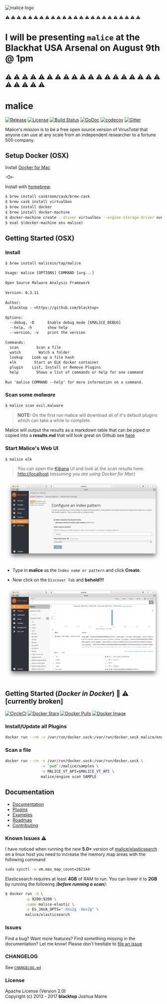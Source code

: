 ![malice logo](https://raw.githubusercontent.com/maliceio/malice/master/docs/images/logo/malice.png)

:warning: :warning: :warning: :warning: :warning: :warning: :warning: :warning: :warning: :warning: :warning: :warning: :warning: :warning: :warning: :warning: :warning: :warning: :warning: :warning: :warning: :warning: :warning: :warning:

# I will be presenting `malice` at the Blackhat USA Arsenal on August 9th @ 1pm

## :warning: :warning: :warning: :warning: :warning: :warning: :warning: :warning: :warning: :warning: :warning: :warning: :warning: :warning: :warning: :warning: :warning: :warning: :warning: :warning: :warning: :warning: :warning: :warning:

# malice

[![Release](https://img.shields.io/github/release/maliceio/malice.svg)](https://github.com/gmaliceio/malice/releases/latest) [![License](https://img.shields.io/badge/licence-Apache%202.0-blue.svg)](LICENSE) [![Build Status](https://travis-ci.org/maliceio/malice.svg?branch=master)](https://travis-ci.org/maliceio/malice) [![GoDoc](https://godoc.org/github.com/maliceio/malice?status.svg)](https://godoc.org/github.com/maliceio/malice) [![codecov](https://codecov.io/gh/maliceio/malice/branch/master/graph/badge.svg)](https://codecov.io/gh/maliceio/malice) [![Gitter](https://badges.gitter.im/maliceio/malice.svg)](https://gitter.im/maliceio/malice)

Malice's mission is to be a free open source version of VirusTotal that anyone can use at any scale from an independent researcher to a fortune 500 company.

## Setup Docker (OSX)

Install [Docker for Mac](https://docs.docker.com/docker-for-mac/)

-Or-

Install with [homebrew](http://brew.sh).

```bash
$ brew install caskroom/cask/brew-cask
$ brew cask install virtualbox
$ brew install docker
$ brew install docker-machine
$ docker-machine create --driver virtualbox --engine-storage-driver overlay malice
$ eval $(docker-machine env malice)
```

## Getting Started (OSX)

### Install

```bash
$ brew install maliceio/tap/malice
```

```
Usage: malice [OPTIONS] COMMAND [arg...]

Open Source Malware Analysis Framework

Version: 0.3.11

Author:
  blacktop - <https://github.com/blacktop>

Options:
  --debug, -D      Enable debug mode [$MALICE_DEBUG]
  --help, -h       show help
  --version, -v    print the version

Commands:
  scan        Scan a file
  watch        Watch a folder
  lookup    Look up a file hash
  elk        Start an ELK docker container
  plugin    List, Install or Remove Plugins
  help        Shows a list of commands or help for one command

Run 'malice COMMAND --help' for more information on a command.
```

### Scan some _malware_

```bash
$ malice scan evil.malware
```

> **NOTE:** On the first run malice will download all of it's default plugins which can take a while to complete.

Malice will output the results as a markdown table that can be piped or copied into a **results.md** that will look great on Github see [here](docs/examples/scan.md)

### Start Malice's Web UI

```bash
$ malice elk
```

> You can open the [Kibana](https://www.elastic.co/products/kibana) UI and look at the scan results here: <http://localhost> (_assuming you are using Docker for Mac_)

![kibana-setup](docs/images/kibana-setup.png)

- Type in **malice** as the `Index name or pattern` and click **Create**.

- Now click on the `Discover Tab` and **behold!!!**

![kibana-scan](docs/images/kibana-scan.png)

## Getting Started (_Docker in Docker_) :construction: :warning: **[currently broken]**

[![CircleCI](https://circleci.com/gh/maliceio/malice.png?style=shield)](https://circleci.com/gh/maliceio/malice) [![Docker Stars](https://img.shields.io/docker/stars/malice/engine.svg)](https://hub.docker.com/r/malice/engine/) [![Docker Pulls](https://img.shields.io/docker/pulls/malice/engine.svg)](https://hub.docker.com/r/malice/engine/) [![Docker Image](https://img.shields.io/badge/docker%20image-30.6%20MB-blue.svg)](https://hub.docker.com/r/malice/engine/)

### Install/Update all Plugins

```bash
docker run --rm -v /var/run/docker.sock:/var/run/docker.sock malice/engine plugin update --all
```

### Scan a file

```bash
docker run --rm -v /var/run/docker.sock:/var/run/docker.sock \
                -v `pwd`:/malice/samples \
                -e MALICE_VT_API=$MALICE_VT_API \
                malice/engine scan SAMPLE
```

## Documentation

- [Documentation](docs)
- [Plugins](docs/plugins)
- [Examples](docs/examples)
- [Roadmap](docs/roadmap)
- [Contributing](CONTRIBUTING.md)

### Known Issues :warning:

I have noticed when running the new **5.0+** version of [malice/elasticsearch](https://github.com/maliceio/elasticsearch) on a linux host you need to increase the memory map areas with the following command

```bash
sudo sysctl -w vm.max_map_count=262144
```

Elasticsearch requires at least **4GB** of RAM to run. You can lower it to **2GB** by running the following _(**before running a scan**)_:

```bash
$ docker run -d \
         -p 9200:9200 \
         -name malice-elastic \
         -e ES_JAVA_OPTS="-Xms2g -Xmx2g" \
         malice/elasticsearch
```

### Issues

Find a bug? Want more features? Find something missing in the documentation? Let me know! Please don't hesitate to [file an issue](https://github.com/maliceio/malice/issues/new)

### CHANGELOG

See [`CHANGELOG.md`](https://github.com/maliceio/malice/blob/master/CHANGELOG.md)

### License

Apache License (Version 2.0)<br>
Copyright (c) 2013 - 2017 **blacktop** Joshua Maine
